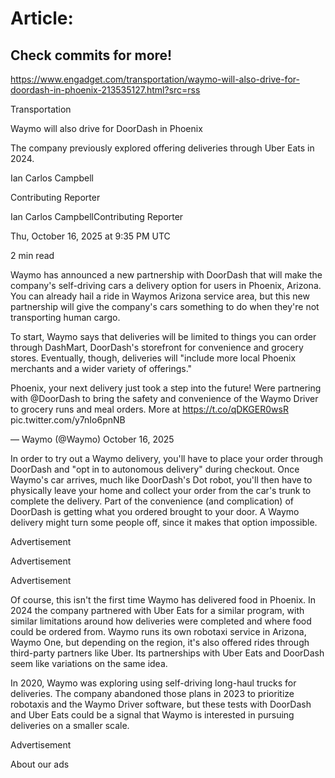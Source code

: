 # Article:

## Check commits for more!
https://www.engadget.com/transportation/waymo-will-also-drive-for-doordash-in-phoenix-213535127.html?src=rss

Transportation

Waymo will also drive for DoorDash in Phoenix

The company previously explored offering deliveries through Uber Eats in 2024.

Ian Carlos Campbell

Contributing Reporter

Ian Carlos CampbellContributing Reporter

Thu, October 16, 2025 at 9:35 PM UTC

2 min read

Waymo has announced a new partnership with DoorDash that will make the company's self-driving cars a delivery option for users in Phoenix, Arizona. You can already hail a ride in Waymos Arizona service area, but this new partnership will give the company's cars something to do when they're not transporting human cargo.

To start, Waymo says that deliveries will be limited to things you can order through DashMart, DoorDash's storefront for convenience and grocery stores. Eventually, though, deliveries will "include more local Phoenix merchants and a wider variety of offerings."

Phoenix, your next delivery just took a step into the future! Were partnering with @DoorDash to bring the safety and convenience of the Waymo Driver to grocery runs and meal orders. More at https://t.co/qDKGER0wsR pic.twitter.com/y7nIo6pnNB

— Waymo (@Waymo) October 16, 2025

In order to try out a Waymo delivery, you'll have to place your order through DoorDash and "opt in to autonomous delivery" during checkout. Once Waymo's car arrives, much like DoorDash's Dot robot, you'll then have to physically leave your home and collect your order from the car's trunk to complete the delivery. Part of the convenience (and complication) of DoorDash is getting what you ordered brought to your door. A Waymo delivery might turn some people off, since it makes that option impossible.

Advertisement

Advertisement

Advertisement

Of course, this isn't the first time Waymo has delivered food in Phoenix. In 2024 the company partnered with Uber Eats for a similar program, with similar limitations around how deliveries were completed and where food could be ordered from. Waymo runs its own robotaxi service in Arizona, Waymo One, but depending on the region, it's also offered rides through third-party partners like Uber. Its partnerships with Uber Eats and DoorDash seem like variations on the same idea.

In 2020, Waymo was exploring using self-driving long-haul trucks for deliveries. The company abandoned those plans in 2023 to prioritize robotaxis and the Waymo Driver software, but these tests with DoorDash and Uber Eats could be a signal that Waymo is interested in pursuing deliveries on a smaller scale.

Advertisement

About our ads